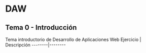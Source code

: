 # DAW

## Tema 0 - Introducción
Tema introductorio de Desarrollo de Aplicaciones Web
Ejercicio | Descripción
--------|--------
